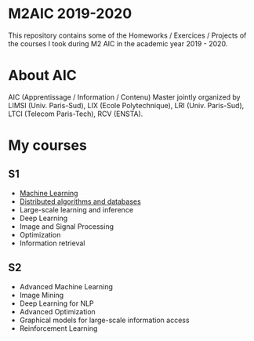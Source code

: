 # M2AIC 2019-2020
This repository contains some of the Homeworks / Exercices / Projects of the courses I took during M2 AIC in the academic year 2019 - 2020.

# About AIC
AIC (Apprentissage / Information / Contenu) Master jointly organized by LIMSI (Univ. Paris-Sud), LIX (Ecole Polytechnique), LRI (Univ. Paris-Sud), LTCI (Telecom Paris-Tech), RCV (ENSTA).

# My courses
## S1
* [Machine Learning](https://github.com/wafa-bouzouita/M2AIC/tree/main/Machine%20Learning)
* [Distributed algorithms and databases](https://github.com/wafa-bouzouita/M2AIC/tree/main/Distributed%20algorithms%20and%20databases)
* Large-scale learning and inference
* Deep Learning
* Image and Signal Processing
* Optimization
* Information retrieval

## S2
* Advanced Machine Learning
* Image Mining
* Deep Learning for NLP
* Advanced Optimization
* Graphical models for large-scale information access
* Reinforcement Learning




